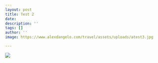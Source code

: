 ```yaml
---
layout: post
title: Test 2
date: 
description: ''
tags: []
author: ''
image: https://www.alexdangelo.com/travel/assets/uploads/atest3.jpg

---
```

![](https://www.alexdangelo.com/travel/assets/uploads/atest-1.jpg)